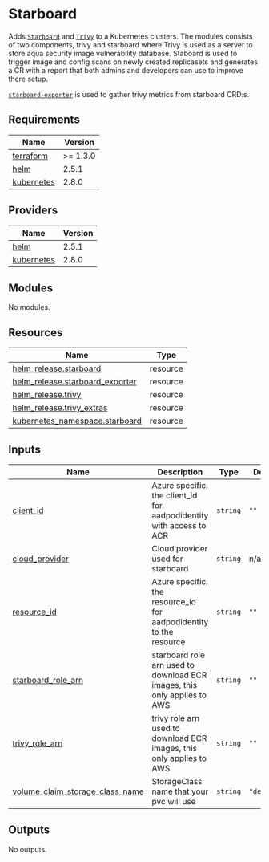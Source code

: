 # Starboard

Adds [`Starboard`](https://github.com/aquasecurity/starboard) and
[`Trivy`](https://github.com/aquasecurity/trivy) to a Kubernetes clusters.
The modules consists of two components, trivy and starboard where
Trivy is used as a server to store aqua security image vulnerability database.
Staboard is used to trigger image and config scans on newly created replicasets and
generates a CR with a report that both admins and developers can use to improve there setup.

[`starboard-exporter`](https://github.com/giantswarm/starboard-exporter) is used to gather
trivy metrics from starboard CRD:s.

## Requirements

| Name | Version |
|------|---------|
| <a name="requirement_terraform"></a> [terraform](#requirement\_terraform) | >= 1.3.0 |
| <a name="requirement_helm"></a> [helm](#requirement\_helm) | 2.5.1 |
| <a name="requirement_kubernetes"></a> [kubernetes](#requirement\_kubernetes) | 2.8.0 |

## Providers

| Name | Version |
|------|---------|
| <a name="provider_helm"></a> [helm](#provider\_helm) | 2.5.1 |
| <a name="provider_kubernetes"></a> [kubernetes](#provider\_kubernetes) | 2.8.0 |

## Modules

No modules.

## Resources

| Name | Type |
|------|------|
| [helm_release.starboard](https://registry.terraform.io/providers/hashicorp/helm/2.5.1/docs/resources/release) | resource |
| [helm_release.starboard_exporter](https://registry.terraform.io/providers/hashicorp/helm/2.5.1/docs/resources/release) | resource |
| [helm_release.trivy](https://registry.terraform.io/providers/hashicorp/helm/2.5.1/docs/resources/release) | resource |
| [helm_release.trivy_extras](https://registry.terraform.io/providers/hashicorp/helm/2.5.1/docs/resources/release) | resource |
| [kubernetes_namespace.starboard](https://registry.terraform.io/providers/hashicorp/kubernetes/2.8.0/docs/resources/namespace) | resource |

## Inputs

| Name | Description | Type | Default | Required |
|------|-------------|------|---------|:--------:|
| <a name="input_client_id"></a> [client\_id](#input\_client\_id) | Azure specific, the client\_id for aadpodidentity with access to ACR | `string` | `""` | no |
| <a name="input_cloud_provider"></a> [cloud\_provider](#input\_cloud\_provider) | Cloud provider used for starboard | `string` | n/a | yes |
| <a name="input_resource_id"></a> [resource\_id](#input\_resource\_id) | Azure specific, the resource\_id for aadpodidentity to the resource | `string` | `""` | no |
| <a name="input_starboard_role_arn"></a> [starboard\_role\_arn](#input\_starboard\_role\_arn) | starboard role arn used to download ECR images, this only applies to AWS | `string` | `""` | no |
| <a name="input_trivy_role_arn"></a> [trivy\_role\_arn](#input\_trivy\_role\_arn) | trivy role arn used to download ECR images, this only applies to AWS | `string` | `""` | no |
| <a name="input_volume_claim_storage_class_name"></a> [volume\_claim\_storage\_class\_name](#input\_volume\_claim\_storage\_class\_name) | StorageClass name that your pvc will use | `string` | `"default"` | no |

## Outputs

No outputs.
